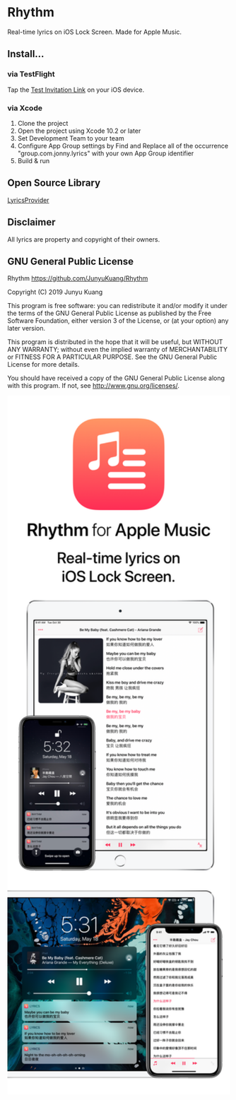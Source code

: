 # Rhythm
Real-time lyrics on iOS Lock Screen. Made for Apple Music.

## Install…

### via TestFlight
Tap the [Test Invitation Link](https://testflight.apple.com/join/PGzq9arn) on your iOS device.

### via Xcode
1. Clone the project
2. Open the project using Xcode 10.2 or later
3. Set Development Team to your team
4. Configure App Group settings by Find and Replace all of the occurrence "group.com.jonny.lyrics" with your own App Group identifier
5. Build & run

## Open Source Library
[LyricsProvider](https://github.com/ddddxxx/LyricsProvider)

## Disclaimer
All lyrics are property and copyright of their owners.

## GNU General Public License
Rhythm <https://github.com/JunyuKuang/Rhythm>

Copyright (C) 2019  Junyu Kuang

This program is free software: you can redistribute it and/or modify
it under the terms of the GNU General Public License as published by
the Free Software Foundation, either version 3 of the License, or
(at your option) any later version.

This program is distributed in the hope that it will be useful,
but WITHOUT ANY WARRANTY; without even the implied warranty of
MERCHANTABILITY or FITNESS FOR A PARTICULAR PURPOSE.  See the
GNU General Public License for more details.
    
You should have received a copy of the GNU General Public License
along with this program.  If not, see <http://www.gnu.org/licenses/>.

<img src="images/Rhythm.png" width="560px">
